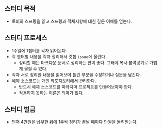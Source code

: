 ## 스터디 목적
- 토비의 스프링을 읽고 스프링과 객체지향에 대한 깊은 이해를 얻는다.

## 스터디 프로세스
- 1주일에 1챕터를 각자 읽어온다.
- 각 챕터별 내용을 각자 정리해서 깃헙 `issue`에 올린다.
    - 정리할 때는 마크다운 문서로 정리하는 편이 좋다. 그래야 복사 붙여넣기로 가볍게 올릴 수 있다.
- 각자 서로 정리한 내용을 읽어보며 틀린 부분을 수정하거나 질문을 남긴다.
- 예제 소스코드는 개인 리포지토리에서 관리한다.
    - 반드시 예제 소스코드를 따라치며 프로젝트를 만들어보아야 한다.
    - 적용하지 못하는 이론은 의미가 없다.

## 스터디 벌금
- 먼저 4만원을 납부한 뒤에 1주씩 정리가 끝날 때마다 만원을 돌려받는다.
